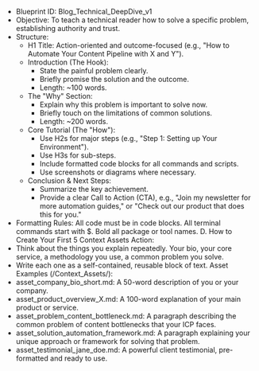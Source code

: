  * Blueprint ID: Blog_Technical_DeepDive_v1
 * Objective: To teach a technical reader how to solve a specific problem, establishing authority and trust.
 * Structure:
   * H1 Title: Action-oriented and outcome-focused (e.g., "How to Automate Your Content Pipeline with X and Y").
   * Introduction (The Hook):
     * State the painful problem clearly.
     * Briefly promise the solution and the outcome.
     * Length: ~100 words.
   * The "Why" Section:
     * Explain why this problem is important to solve now.
     * Briefly touch on the limitations of common solutions.
     * Length: ~200 words.
   * Core Tutorial (The "How"):
     * Use H2s for major steps (e.g., "Step 1: Setting up Your Environment").
     * Use H3s for sub-steps.
     * Include formatted code blocks for all commands and scripts.
     * Use screenshots or diagrams where necessary.
   * Conclusion & Next Steps:
     * Summarize the key achievement.
     * Provide a clear Call to Action (CTA), e.g., "Join my newsletter for more automation guides," or "Check out our product that does this for you."
 * Formatting Rules: All code must be in code blocks. All terminal commands start with $. Bold all package or tool names.
D. How to Create Your First 5 Context Assets
Action:
 * Think about the things you explain repeatedly. Your bio, your core service, a methodology you use, a common problem you solve.
 * Write each one as a self-contained, reusable block of text.
Asset Examples (/Context_Assets/):
 * asset_company_bio_short.md: A 50-word description of you or your company.
 * asset_product_overview_X.md: A 100-word explanation of your main product or service.
 * asset_problem_content_bottleneck.md: A paragraph describing the common problem of content bottlenecks that your ICP faces.
 * asset_solution_automation_framework.md: A paragraph explaining your unique approach or framework for solving that problem.
 * asset_testimonial_jane_doe.md: A powerful client testimonial, pre-formatted and ready to use.